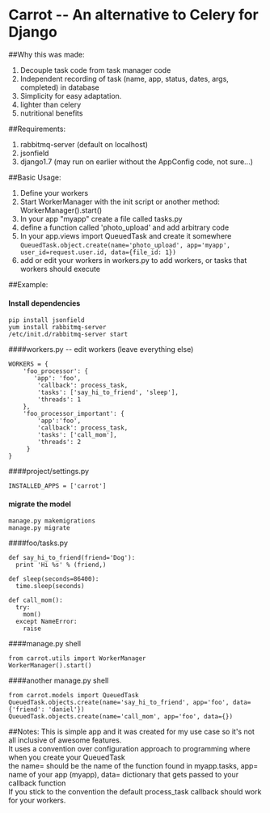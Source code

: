 # Carrot -- An alternative to Celery for Django

##Why this was made:
  1. Decouple task code from task manager code  
  2. Independent recording of task (name, app, status, dates, args, completed) in database  
  3. Simplicity for easy adaptation.  
  4. lighter than celery  
  5. nutritional benefits  
  
##Requirements:
  1. rabbitmq-server (default on localhost)  
  2. jsonfield  
  3. django1.7 (may run on earlier without the AppConfig code, not sure...)  
  
##Basic Usage:
  1. Define your workers  
  2. Start WorkerManager with the init script or another method: WorkerManager().start()  
  3. In your app "myapp" create a file called tasks.py  
  4. define a function called 'photo_upload' and add arbitrary code  
  5. In your app.views import QueuedTask and create it somewhere  
      `QueuedTask.object.create(name='photo_upload', app='myapp', user_id=request.user.id, data={file_id: 1})  `
  6. add or edit your workers in workers.py to add workers, or tasks that workers should execute  

##Example:
#### Install dependencies
```
pip install jsonfield
yum install rabbitmq-server
/etc/init.d/rabbitmq-server start
```
####workers.py -- edit workers (leave everything else)
```
WORKERS = {  
    'foo_processor': {  
       'app': 'foo',  
        'callback': process_task,  
        'tasks': ['say_hi_to_friend', 'sleep'],  
        'threads': 1  
    },  
    'foo_processor_important': {  
        'app':'foo',  
        'callback': process_task,  
        'tasks': ['call_mom'],  
        'threads': 2  
     }  
}  
```
####project/settings.py

`INSTALLED_APPS = ['carrot']`

#### migrate the model
```
manage.py makemigrations
manage.py migrate
```
####foo/tasks.py
```
def say_hi_to_friend(friend='Dog'):
  print 'Hi %s' % (friend,)

def sleep(seconds=86400):
  time.sleep(seconds)

def call_mom():
  try:
    mom()
  except NameError:
    raise
```
####manage.py shell
```
from carrot.utils import WorkerManager
WorkerManager().start()
```
####another manage.py shell
```
from carrot.models import QueuedTask
QueuedTask.objects.create(name='say_hi_to_friend', app='foo', data={'friend': 'daniel'})
QueuedTask.objects.create(name='call_mom', app='foo', data={})
```
 

##Notes:
This is simple app and it was created for my use case so it's not all inclusive of awesome features.  
It uses a convention over configuration approach to programming where when you create your QueuedTask  
the name= should be the name of the function found in myapp.tasks, app= name of your app (myapp), data= dictionary that gets passed to your callback function  
If you stick to the convention the default process_task callback should work for your workers.  

